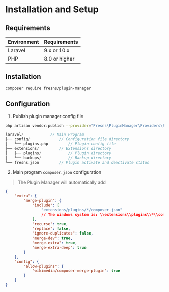 # Installation and Setup

## Requirements

| Environment | Requirements |
| --- | --- |
| Laravel | 9.x or 10.x |
| PHP | 8.0 or higher |

## Installation

```bash
composer require fresns/plugin-manager
```

## Configuration

1. Publish plugin manager config file

```bash
php artisan vendor:publish --provider="Fresns\PluginManager\Providers\PluginServiceProvider"
```

```php
laravel/            // Main Program
├── config/             // Configuration file directory
│   └── plugins.php         // Plugin config file
├── extensions/         // Extensions directory
│   ├── plugins/            // Plugin directory
│   └── backups/            // Backup directory
└── fresns.json         // Plugin activate and deactivate status
```

2. Main program `composer.json` configuration

> The Plugin Manager will automatically add

```json
{
    "extra": {
        "merge-plugin": {
            "include": [
                "extensions/plugins/*/composer.json"
                // The windows system is: \\extensions\\plugins\\*\\composer.json
            ],
            "recurse": true,
            "replace": false,
            "ignore-duplicates": false,
            "merge-dev": true,
            "merge-extra": true,
            "merge-extra-deep": true
        }
    },
    "config": {
        "allow-plugins": {
            "wikimedia/composer-merge-plugin": true
        }
    }
}
```
